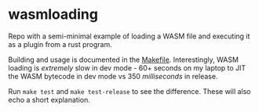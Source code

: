 # wasmloading

Repo with a semi-minimal example of loading a WASM file and executing it as a plugin from a rust program.

Building and usage is documented in the [Makefile](Makefile). Interestingly, WASM loading is _extremely_ slow in dev mode - 60+ seconds on my laptop to JIT the WASM bytecode in dev mode vs 350 _milliseconds_ in release.

Run `make test` and `make test-release` to see the difference. These will also echo a short explanation.
